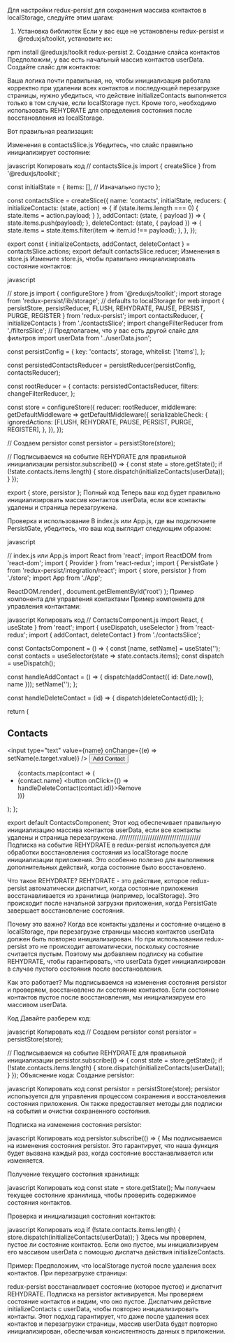 Для настройки redux-persist для сохранения массива контактов в localStorage,
следуйте этим шагам:

1. Установка библиотек Если у вас еще не установлены redux-persist и
   @reduxjs/toolkit, установите их:

npm install @reduxjs/toolkit redux-persist 2. Создание слайса контактов
Предположим, у вас есть начальный массив контактов userData. Создайте слайс для
контактов:

Ваша логика почти правильная, но, чтобы инициализация работала корректно при
удалении всех контактов и последующей перезагрузке страницы, нужно убедиться,
что действие initializeContacts выполняется только в том случае, если
localStorage пуст. Кроме того, необходимо использовать REHYDRATE для определения
состояния после восстановления из localStorage.

Вот правильная реализация:

Изменения в contactsSlice.js Убедитесь, что слайс правильно инициализирует
состояние:

javascript Копировать код // contactsSlice.js import { createSlice } from
'@reduxjs/toolkit';

const initialState = { items: [], // Изначально пусто };

const contactsSlice = createSlice({ name: 'contacts', initialState, reducers: {
initializeContacts: (state, action) => { if (state.items.length === 0) {
state.items = action.payload; } }, addContact: (state, { payload }) => {
state.items.push(payload); }, deleteContact: (state, { payload }) => {
state.items = state.items.filter(item => item.id !== payload); }, }, });

export const { initializeContacts, addContact, deleteContact } =
contactsSlice.actions; export default contactsSlice.reducer; Изменения в
store.js Измените store.js, чтобы правильно инициализировать состояние
контактов:

javascript

// store.js import { configureStore } from '@reduxjs/toolkit'; import storage
from 'redux-persist/lib/storage'; // defaults to localStorage for web import {
persistStore, persistReducer, FLUSH, REHYDRATE, PAUSE, PERSIST, PURGE, REGISTER
} from 'redux-persist'; import contactsReducer, { initializeContacts } from
'./contactsSlice'; import changeFilterReducer from './filtersSlice'; //
Предполагаем, что у вас есть другой слайс для фильтров import userData from
'../userData.json';

const persistConfig = { key: 'contacts', storage, whitelist: ['items'], };

const persistedContactsReducer = persistReducer(persistConfig, contactsReducer);

const rootReducer = { contacts: persistedContactsReducer, filters:
changeFilterReducer, };

const store = configureStore({ reducer: rootReducer, middleware:
getDefaultMiddleware => getDefaultMiddleware({ serializableCheck: {
ignoredActions: [FLUSH, REHYDRATE, PAUSE, PERSIST, PURGE, REGISTER], }, }), });

// Создаем persistor const persistor = persistStore(store);

// Подписываемся на событие REHYDRATE для правильной инициализации
persistor.subscribe(() => { const state = store.getState(); if
(!state.contacts.items.length) { store.dispatch(initializeContacts(userData)); }
});

export { store, persistor }; Полный код Теперь ваш код будет правильно
инициализировать массив контактов userData, если все контакты удалены и страница
перезагружена.

Проверка и использование В index.js или App.js, где вы подключаете PersistGate,
убедитесь, что ваш код выглядит следующим образом:

javascript

// index.js или App.js import React from 'react'; import ReactDOM from
'react-dom'; import { Provider } from 'react-redux'; import { PersistGate } from
'redux-persist/integration/react'; import { store, persistor } from './store';
import App from './App';

ReactDOM.render( <Provider store={store}>
<PersistGate loading={null} persistor={persistor}> <App /> </PersistGate>
</Provider>, document.getElementById('root') ); Пример компонента для управления
контактами Пример компонента для управления контактами:

javascript Копировать код // ContactsComponent.js import React, { useState }
from 'react'; import { useDispatch, useSelector } from 'react-redux'; import {
addContact, deleteContact } from './contactsSlice';

const ContactsComponent = () => { const [name, setName] = useState(''); const
contacts = useSelector(state => state.contacts.items); const dispatch =
useDispatch();

const handleAddContact = () => { dispatch(addContact({ id: Date.now(), name }));
setName(''); };

const handleDeleteContact = (id) => { dispatch(deleteContact(id)); };

return ( <div> <h2>Contacts</h2> <input type="text" value={name} onChange={(e)
=> setName(e.target.value)} /> <button onClick={handleAddContact}>Add
Contact</button> <ul> {contacts.map(contact => ( <li key={contact.id}>
{contact.name} <button onClick={() =>
handleDeleteContact(contact.id)}>Remove</button> </li> ))} </ul> </div> ); };

export default ContactsComponent; Этот код обеспечивает правильную инициализацию
массива контактов userData, если все контакты удалены и страница перезагружена.
///////////////////////////////////// Подписка на событие REHYDRATE в
redux-persist используется для обработки восстановления состояния из
localStorage после инициализации приложения. Это особенно полезно для выполнения
дополнительных действий, когда состояние было восстановлено.

Что такое REHYDRATE? REHYDRATE - это действие, которое redux-persist
автоматически диспатчит, когда состояние приложения восстанавливается из
хранилища (например, localStorage). Это происходит после начальной загрузки
приложения, когда PersistGate завершает восстановление состояния.

Почему это важно? Когда все контакты удалены и состояние очищено в localStorage,
при перезагрузке страницы массив контактов userData должен быть повторно
инициализирован. Но при использовании redux-persist это не происходит
автоматически, поскольку состояние считается пустым. Поэтому мы добавляем
подписку на событие REHYDRATE, чтобы гарантировать, что userData будет
инициализирован в случае пустого состояния после восстановления.

Как это работает? Мы подписываемся на изменения состояния persistor и проверяем,
восстановлено ли состояние контактов. Если состояние контактов пустое после
восстановления, мы инициализируем его массивом userData.

Код Давайте разберем код:

javascript Копировать код // Создаем persistor const persistor =
persistStore(store);

// Подписываемся на событие REHYDRATE для правильной инициализации
persistor.subscribe(() => { const state = store.getState(); if
(!state.contacts.items.length) { store.dispatch(initializeContacts(userData)); }
}); Объяснение кода: Создание persistor:

javascript Копировать код const persistor = persistStore(store); persistor
используется для управления процессом сохранения и восстановления состояния
приложения. Он также предоставляет методы для подписки на события и очистки
сохраненного состояния.

Подписка на изменения состояния persistor:

javascript Копировать код persistor.subscribe(() => { Мы подписываемся на
изменения состояния persistor. Это гарантирует, что наша функция будет вызвана
каждый раз, когда состояние восстанавливается или изменяется.

Получение текущего состояния хранилища:

javascript Копировать код const state = store.getState(); Мы получаем текущее
состояние хранилища, чтобы проверить содержимое состояния контактов.

Проверка и инициализация состояния контактов:

javascript Копировать код if (!state.contacts.items.length) {
store.dispatch(initializeContacts(userData)); } Здесь мы проверяем, пустое ли
состояние контактов. Если оно пустое, мы инициализируем его массивом userData с
помощью диспатча действия initializeContacts.

Пример: Предположим, что localStorage пустой после удаления всех контактов. При
перезагрузке страницы:

redux-persist восстанавливает состояние (которое пустое) и диспатчит REHYDRATE.
Подписка на persistor активируется. Мы проверяем состояние контактов и видим,
что оно пустое. Диспатчим действие initializeContacts с userData, чтобы повторно
инициализировать контакты. Этот подход гарантирует, что даже после удаления всех
контактов и перезагрузки страницы, массив userData будет повторно
инициализирован, обеспечивая консистентность данных в приложении.
